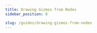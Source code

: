 ```yaml
---
title: Drawing Gizmos from Nodes
sidebar_position: 8

slug: /guides/drawing-gizmos-from-nodes
---
```



